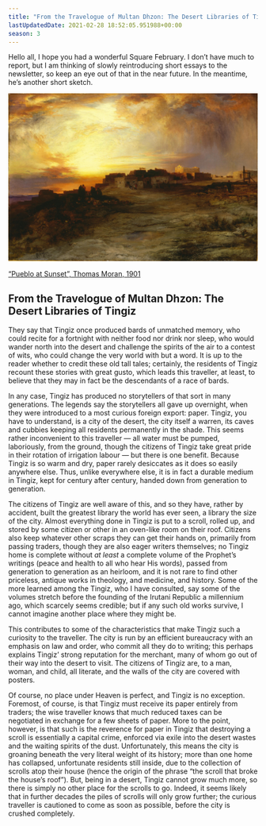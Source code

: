 ```yaml
---
title: "From the Travelogue of Multan Dhzon: The Desert Libraries of Tingiz (AD S3E14)"
lastUpdatedDate: 2021-02-28 18:52:05.951988+00:00
season: 3
---
```


Hello all, I hope you had a wonderful Square February. I don’t have much to report, but I am thinking of slowly reintroducing short essays to the newsletter, so keep an eye out of that in the near future. In the meantime, he’s another short sketch.

![“Pueblo at Sunset”, Thomas Moran, 1901](../../assets/newsletters/pueblo_at_sunset.jpg)

[“Pueblo at Sunset”, Thomas Moran, 1901](https://commons.wikimedia.org/wiki/File:Thomas_Moran_-_Pueblo_at_Sunset_(1901).jpg)

## From the Travelogue of Multan Dhzon: The Desert Libraries of Tingiz

They say that Tingiz once produced bards of unmatched memory, who could recite for a fortnight with neither food nor drink nor sleep, who would wander north into the desert and challenge the spirits of the air to a contest of wits, who could change the very world with but a word. It is up to the reader whether to credit these old tall tales; certainly, the residents of Tingiz recount these stories with great gusto, which leads this traveller, at least, to believe that they may in fact be the descendants of a race of bards.

In any case, Tingiz has produced no storytellers of that sort in many generations. The legends say the storytellers all gave up overnight, when they were introduced to a most curious foreign export: paper. Tingiz, you have to understand, is a city of the desert, the city itself a warren, its caves and cubbies keeping all residents permanently in the shade. This seems rather inconvenient to this traveller — all water must be pumped, laboriously, from the ground, though the citizens of Tingiz take great pride in their rotation of irrigation labour — but there is one benefit. Because Tingiz is so warm and dry, paper rarely desiccates as it does so easily anywhere else. Thus, unlike everywhere else, it is in fact a durable medium in Tingiz, kept for century after century, handed down from generation to generation.

The citizens of Tingiz are well aware of this, and so they have, rather by accident, built the greatest library the world has ever seen, a library the size of the city. Almost everything done in Tingiz is put to a scroll, rolled up, and stored by  some citizen or other in an oven-like room on their roof. Citizens also keep whatever other scraps they can get their hands on, primarily from passing traders, though they are also eager writers themselves; no Tingiz home is complete without _at least_ a complete volume of the Prophet’s writings (peace and health to all who hear His words), passed from generation to generation as an heirloom, and it is not rare to find other priceless, antique works in theology, and medicine, and history. Some of the more learned among the Tingiz, who I have consulted, say some of the volumes stretch before the founding of the Irutani Republic a millennium ago, which scarcely seems credible; but if any such old works survive, I cannot imagine another place where they might be.

This contributes to some of the characteristics that make Tingiz such a curiosity to the traveller. The city is run by an efficient bureaucracy with an emphasis on law and order, who commit all they do to writing; this perhaps explains Tingiz’ strong reputation for the merchant, many of whom go out of their way into the desert to visit. The citizens of Tingiz are, to a man, woman, and child, all literate, and the walls of the city are covered with posters.

Of course, no place under Heaven is perfect, and Tingiz is no exception. Foremost, of course, is that Tingiz must receive its paper entirely from traders; the wise traveller knows that much reduced taxes can be negotiated in exchange for a few sheets of paper. More to the point, however, is that such is the reverence for paper in Tingiz that destroying a scroll is essentially a capital crime, enforced via exile into the desert wastes and the waiting spirits of the dust. Unfortunately, this means the city is groaning beneath the very literal weight of its history; more than one home has collapsed, unfortunate residents still inside, due to the collection of scrolls atop their house (hence the origin of the phrase “the scroll that broke the house’s roof”). But, being in a desert, Tingiz cannot grow much more, so there is simply no other place for the scrolls to go. Indeed, it seems likely that in further decades the piles of scrolls will only grow further; the curious traveller is cautioned to come as soon as possible, before the city is crushed completely.